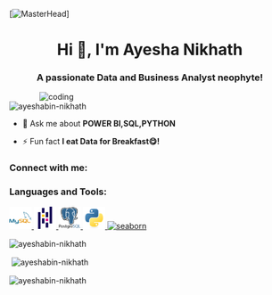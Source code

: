 [![MasterHead](https://bedatasolutions.com/wp-content/uploads/2023/02/datascience.gif)]
<h1 align="center">Hi 👋, I'm Ayesha Nikhath</h1>
<h3 align="center">A passionate Data and Business Analyst neophyte!</h3>


<img align="right" alt="coding" width="450" src="https://user-images.githubusercontent.com/103105418/170674219-70ba74ec-d205-483a-b8a7-bfb7530c29f0.gif">


<p align="left"> <img src="https://komarev.com/ghpvc/?username=ayeshabin-nikhath&label=Profile%20views&color=0e75b6&style=flat" alt="ayeshabin-nikhath" /> </p>

- 💬 Ask me about **POWER BI,SQL,PYTHON**

- ⚡ Fun fact **I eat Data for Breakfast😋!**

<h3 align="left">Connect with me:</h3>
<p align="left">
</p>

<h3 align="left">Languages and Tools:</h3>
<p align="left"> <a href="https://www.mysql.com/" target="_blank" rel="noreferrer"> <img src="https://raw.githubusercontent.com/devicons/devicon/master/icons/mysql/mysql-original-wordmark.svg" alt="mysql" width="40" height="40"/> </a> <a href="https://pandas.pydata.org/" target="_blank" rel="noreferrer"> <img src="https://raw.githubusercontent.com/devicons/devicon/2ae2a900d2f041da66e950e4d48052658d850630/icons/pandas/pandas-original.svg" alt="pandas" width="40" height="40"/> </a> <a href="https://www.postgresql.org" target="_blank" rel="noreferrer"> <img src="https://raw.githubusercontent.com/devicons/devicon/master/icons/postgresql/postgresql-original-wordmark.svg" alt="postgresql" width="40" height="40"/> </a> <a href="https://www.python.org" target="_blank" rel="noreferrer"> <img src="https://raw.githubusercontent.com/devicons/devicon/master/icons/python/python-original.svg" alt="python" width="40" height="40"/> </a> <a href="https://seaborn.pydata.org/" target="_blank" rel="noreferrer"> <img src="https://seaborn.pydata.org/_images/logo-mark-lightbg.svg" alt="seaborn" width="40" height="40"/> </a> </p>

<p><img align="center" src="https://github-readme-stats.vercel.app/api/top-langs?username=ayeshabin-nikhath&show_icons=true&locale=en&layout=compact" alt="ayeshabin-nikhath" /></p>

<p>&nbsp;<img align="center" src="https://github-readme-stats.vercel.app/api?username=ayeshabin-nikhath&show_icons=true&locale=en" alt="ayeshabin-nikhath" /></p>

<p><img align="center" src="https://github-readme-streak-stats.herokuapp.com/?user=ayeshabin-nikhath&" alt="ayeshabin-nikhath" /></p>
